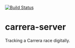 [![Build Status](https://travis-ci.org/meilke/carrera-server.svg?branch=master)](https://travis-ci.org/meilke/carrera-server)

# carrera-server

Tracking a Carrera race digitally.
